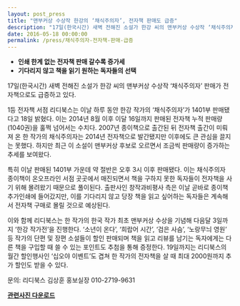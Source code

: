 ```yaml
---
layout: post_press
title: "맨부커상 수상작 한강의 ‘채식주의자’, 전자책 판매도 급증"
description: "17일(한국시간) 새벽 전해진 소설가 한강 씨의 맨부커상 수상작 ‘채식주의자’ 판매가 전자책으로도 급증하고 있다. 1등 전자책 서점 리디북스는 이날 하루 동안 한강 작가의 ‘채식주의자’가 1401부 판매됐다고 18일 밝혔다. 이는 2014년 8월 이후 이달 16일까지 판매된 전자책 누적 판매량(1040권)을 훌쩍 넘어서는 수치다."
date: 2016-05-18 00:00:00
permalink: /press/채식주의자-전자책-판매-급증
---
```


* **인쇄 한계 없는 전자책 판매 갈수록 증가세**
* **기다리지 않고 책을 읽기 원하는 독자들의 선택**

17일(한국시간) 새벽 전해진 소설가 한강 씨의 맨부커상 수상작 ‘채식주의자’ 판매가 전자책으로도 급증하고 있다.

1등 전자책 서점 리디북스는 이날 하루 동안 한강 작가의 ‘채식주의자’가 1401부 판매됐다고 18일 밝혔다. 이는 2014년 8월 이후 이달 16일까지 판매된 전자책 누적 판매량(1040권)을 훌쩍 넘어서는 수치다. 2007년 종이책으로 출간된 뒤 전자책 출간이 미뤄져 온 한 작가의 채식주의자는 2014년 전자책으로 발간됐지만 이후에도 큰 관심을 끌지는 못했다. 하지만 최근 이 소설이 맨부커상 후보로 오르면서 조금씩 판매량이 증가하는 추세를 보여왔다.

특히 이날 판매된 1401부 가운데 약 절반은 오후 3시 이후 판매됐다. 이는 채식주의자 종이책이 온오프라인 서점 곳곳에서 매진되면서 책을 구하지 못한 독자들이 전자책을 사기 위해 몰려왔기 때문으로 풀이된다. 출판사인 창작과비평사 측은 이날 곧바로 종이책 추가인쇄에 들어갔지만, 이를 기다리지 않고 당장 책을 읽고 싶어하는 독자들은 계속해서 전자책 구매로 몰릴 것으로 예상된다.

이와 함께 리디북스는 한 작가의 한국 작가 최초 맨부커상 수상을 기념해 다음달 3일까지 ‘한강 작가전’을 진행한다. ‘소년이 온다’, ‘희랍어 시간’, ‘검은 사슴’, ‘노랑무늬 영원’ 등 작가의 단편 및 장편 소설들이 할인 판매되며 책을 읽고 리뷰를 남기는 독자에게는 다른 책을 구입할 때 쓸 수 있는 포인트도 추첨을 통해 증정한다. 19일까지는 리디북스의 월간 할인행사인 ‘십오야 이벤트’도 겹쳐 한 작가의 전자책을 살 때 최대 2000원까지 추가 할인도 받을 수 있다.


문의:
리디북스 김상훈 홍보실장 010-2719-9631

[**관련사진 다운로드**](/press/img/한강작가전.jpg)

